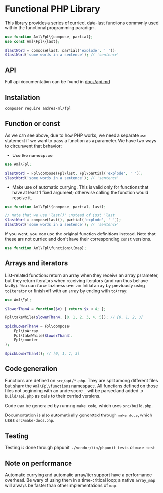 # Functional PHP Library

This library provides a series of curried, data-last functions commonly used within the functional programming paradigm.

```php
use function Aml\Fpl\{compose, partial};
use const Aml\Fpl\{last};

$lastWord = compose(last, partial('explode', ' '));
$lastWord('some words in a sentence'); // 'sentence'
```

## API
 Full api documentation can be found in [docs/api.md](docs/api.md)

## Installation
```
composer require andres-ml/fpl
```

## Function or const
As we can see above, due to how PHP works, we need a separate `use` statement if we want to pass a function as a parameter. We have two ways to circumvent that behavior:

* Use the namespace
```php
use Aml\Fpl;

$lastWord = Fpl\compose(Fpl\last, Fpl\partial('explode', ' '));
$lastWord('some words in a sentence'); // 'sentence'
```
* Make use of automatic currying. This is valid only for functions that have at least 1 fixed argument; otherwise calling the function would resolve it.
```php
use function Aml\Fpl\{compose, partial, last};

// note that we use 'last()' instead of just 'last'
$lastWord = compose(last(), partial('explode', ' '));
$lastWord('some words in a sentence'); // 'sentence'
```

If you want, you can use the original function definitions instead. Note that these are not curried and don't have their corresponding `const` versions.

```php
use function Aml\Fpl\functions\{map};
```
 
## Arrays and iterators

List-related functions return an array when they receive an array parameter, but they return iterators when receiving iterators (and can thus behave lazily). You can force laziness over an initial array by previously using `toIterator` or finish off with an array by ending with `toArray`:
```php
use Aml\Fpl;

$lowerThan4 = function($x) { return $x < 4; };

Fpl\takeWhile($lowerThan4, [0, 1, 2, 3, 4, 5]); // [0, 1, 2, 3]

$pickLowerThan4 = Fpl\compose(
    Fpl\toArray
    Fpl\takeWhile($lowerThan4),
    Fpl\counter
);

$pickLowerThan4(); // [0, 1, 2, 3]
```

## Code generation

Functions are defined on `src/api/*.php`. They are split among different files but share the `Aml\Fpl\functions` namespace. All functions defined on those files not beginning with an underscore `_` will be parsed and added to `build/api.php` as calls to their curried versions.

Code can be generated by running `make code`, which uses `src/build.php`.

Documentation is also automatically generated through `make docs`, which uses `src/make-docs.php`.

## Testing

Testing is done through phpunit: `./vendor/bin/phpunit tests` or `make test`

## Note on performance

Automatic currying and automatic array/iter support have a performance overhead. Be wary of using them in a time-critical loop; a native `array_map` will always be faster than other implementations of `map`.

